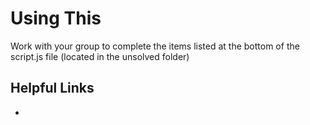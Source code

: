 # Using This

Work with your group to complete the items listed at the bottom of the script.js file (located in the unsolved folder)

## Helpful Links

- []()
